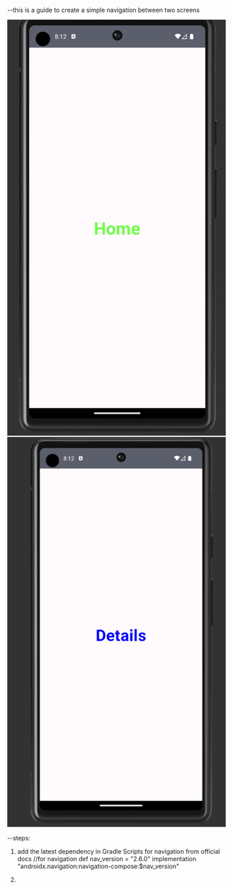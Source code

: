 --this is a guide to create a simple navigation between two screens

![Image 1](Image1.png)
![Image 1](Image2.png)



--steps:
1. add the latest dependency in Gradle Scripts for navigation from official docs
   //for navigation
   def nav_version = "2.6.0"
   implementation "androidx.navigation:navigation-compose:$nav_version"

2. 